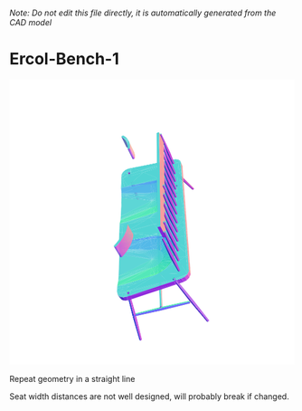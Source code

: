 ###### Note: Do not edit this file directly, it is automatically generated from the CAD model

# Ercol-Bench-1

![](/project.svg)

Repeat geometry in a straight line


Seat width distances are not well designed, will probably break if changed.


